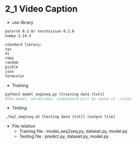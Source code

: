 # 2_1 Video Caption

* use library

```bash
pytorch 0.3.0/ torchvision 0.2.0
numpy 1.14.3

standard library:
sys
os
copy
random
pickle
json
termcolor
```

* Training

```bash
python3 model_seq2seq.py [training data (txt)]
#the model, word2index, index2word will be saved in ./save/
```

* Testing

```bash
./hw2_seq2seq.sh [testing data (txt)] [output file]
```

* File relation
  * Training file : model_seq2seq.py, dataset.py, model.py
  * Testing file : predict.py, dataset.py, model.py
